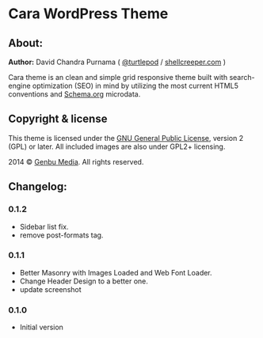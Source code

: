 # Cara WordPress Theme

## About:

**Author:** David Chandra Purnama ( [@turtlepod](http://twitter.com/turtlepod) / [shellcreeper.com](http://shellcreeper.com/) )

Cara theme is an clean and simple grid responsive theme built with search-engine optimization (SEO) in mind by utilizing the most current HTML5 conventions and [Schema.org](http://schema.org) microdata.

## Copyright & license

This theme is licensed under the [GNU General Public License](http://www.gnu.org/licenses/old-licenses/gpl-2.0.html), version 2 (GPL) or later.
All included images are also under GPL2+ licensing.

2014 © [Genbu Media](http://genbu.me/). All rights reserved.

## Changelog:

### 0.1.2
* Sidebar list fix.
* remove post-formats tag.

### 0.1.1
* Better Masonry with Images Loaded and Web Font Loader.
* Change Header Design to a better one.
* update screenshot

### 0.1.0
* Initial version
